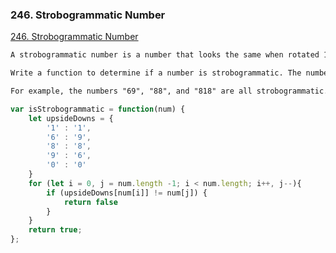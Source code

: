 ### 246. Strobogrammatic Number
[246. Strobogrammatic Number](https://leetcode.com/problems/strobogrammatic-number/)
```html
A strobogrammatic number is a number that looks the same when rotated 180 degrees (looked at upside down).

Write a function to determine if a number is strobogrammatic. The number is represented as a string.

For example, the numbers "69", "88", and "818" are all strobogrammatic.
```

```javascript
var isStrobogrammatic = function(num) {
    let upsideDowns = {
        '1' : '1',
        '6' : '9',
        '8' : '8',
        '9' : '6',
        '0' : '0'
    }
    for (let i = 0, j = num.length -1; i < num.length; i++, j--){
        if (upsideDowns[num[i]] != num[j]) {
            return false
        }
    }
    return true;
};
```
